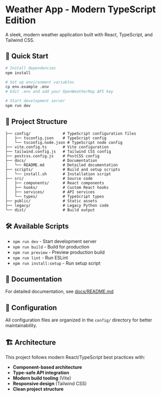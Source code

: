 # Weather App - Modern TypeScript Edition

A sleek, modern weather application built with React, TypeScript, and Tailwind CSS.

## 🚀 Quick Start

```bash
# Install dependencies
npm install

# Set up environment variables
cp env.example .env
# Edit .env and add your OpenWeatherMap API key

# Start development server
npm run dev
```

## 📁 Project Structure

```
├── config/              # TypeScript configuration files
│   ├── tsconfig.json    # TypeScript config
│   └── tsconfig.node.json # TypeScript node config
├── vite.config.ts       # Vite configuration
├── tailwind.config.js   # Tailwind CSS config
├── postcss.config.js    # PostCSS config
├── docs/                # Documentation
│   └── README.md        # Detailed documentation
├── scripts/             # Build and setup scripts
│   └── install.sh       # Installation script
├── src/                 # Source code
│   ├── components/      # React components
│   ├── hooks/           # Custom React hooks
│   ├── services/        # API services
│   └── types/           # TypeScript types
├── public/              # Static assets
├── legacy/              # Legacy Python code
└── dist/                # Build output
```

## 🛠️ Available Scripts

- `npm run dev` - Start development server
- `npm run build` - Build for production
- `npm run preview` - Preview production build
- `npm run lint` - Run ESLint
- `npm run install:setup` - Run setup script

## 📖 Documentation

For detailed documentation, see [docs/README.md](docs/README.md)

## 🔧 Configuration

All configuration files are organized in the `config/` directory for better maintainability.

## 🏗️ Architecture

This project follows modern React/TypeScript best practices with:
- **Component-based architecture**
- **Type-safe API integration**
- **Modern build tooling** (Vite)
- **Responsive design** (Tailwind CSS)
- **Clean project structure**